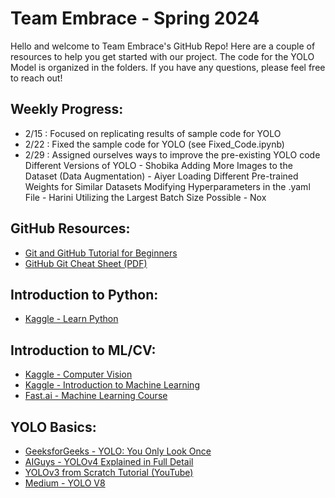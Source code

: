 # Team Embrace - Spring 2024

Hello and welcome to Team Embrace's GitHub Repo! Here are a couple of resources to help you get started with our project. The code for the YOLO Model is organized in the folders. If you have any questions, please feel free to reach out!

## Weekly Progress:
- 2/15 : Focused on replicating results of sample code for YOLO
- 2/22 : Fixed the sample code for YOLO (see Fixed_Code.ipynb)
- 2/29 : Assigned ourselves ways to improve the pre-existing YOLO code
    Different Versions of YOLO - Shobika
    Adding More Images to the Dataset (Data Augmentation) - Aiyer
    Loading Different Pre-trained Weights for Similar Datasets
    Modifying Hyperparameters in the .yaml File - Harini
    Utilizing the Largest Batch Size Possible - Nox
  
## GitHub Resources:
- [Git and GitHub Tutorial for Beginners](https://product.hubspot.com/blog/git-and-github-tutorial-for-beginners)
- [GitHub Git Cheat Sheet (PDF)](https://training.github.com/downloads/github-git-cheat-sheet.pdf)

## Introduction to Python:
- [Kaggle - Learn Python](https://www.kaggle.com/learn/python)

## Introduction to ML/CV:
- [Kaggle - Computer Vision](https://www.kaggle.com/learn/computer-vision)
- [Kaggle - Introduction to Machine Learning](https://www.kaggle.com/learn/intro-to-machine-learning)
- [Fast.ai - Machine Learning Course](https://course.fast.ai/)

## YOLO Basics:
- [GeeksforGeeks - YOLO: You Only Look Once](https://www.geeksforgeeks.org/yolo-you-only-look-once-real-time-object-detection/)
- [AIGuys - YOLOv4 Explained in Full Detail](https://medium.com/aiguys/yolo-v4-explained-in-full-detail-5200b77aa825)
- [YOLOv3 from Scratch Tutorial (YouTube)](https://www.youtube.com/watch?v=Grir6TZbc1M&list=PLhhyoLH6Ijfw0TpCTVTNk42NN08H6UvNq&index=7)
- [Medium - YOLO V8](https://medium.com/p/afd1bf6132ae)
